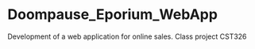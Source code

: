 # Doompause_Eporium_WebApp
Development of a web application for online sales. Class project CST326
<img src="https://assets.codepen.io/10811741/Doompause_Emporium_Logo_Edit.png" alt="" />
